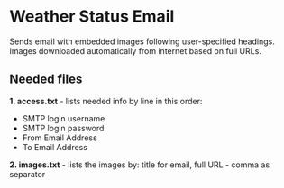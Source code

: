 # Weather Status Email

Sends email with embedded images following user-specified headings. Images downloaded automatically from internet based on full URLs.

## Needed files
**1. access.txt** - lists needed info by line in this order:
  - SMTP login username
  - SMTP login password
  - From Email Address
  - To Email Address
  
**2. images.txt** - lists the images by: title for email, full URL - comma as separator
